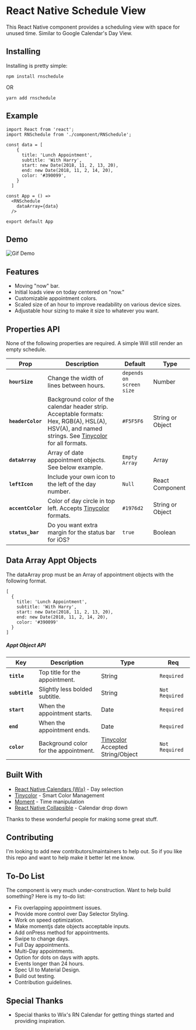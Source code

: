 # React Native Schedule View

This React Native component provides a scheduling view with space for unused time. Similar to Google Calendar's Day View.

## Installing

Installing is pretty simple:

```
npm install rnschedule
```

OR

```
yarn add rnschedule
```

## Example

```
import React from 'react';
import RNSchedule from './component/RNSchedule';

const data = [
    {
      title: 'Lunch Appointment',
      subtitle: 'With Harry',
      start: new Date(2018, 11, 2, 13, 20),
      end: new Date(2018, 11, 2, 14, 20),
      color: '#390099',
    }
  ]

const App = () =>
  <RNSchedule
    dataArray={data}
  />

export default App
```

## Demo

![Gif Demo](https://github.com/wmlutz/rnschedule/blob/screenshots/assets/demo1.gif)

## Features

* Moving "now" bar.
* Initial loads view on today centered on "now."
* Customizable appointment colors.
* Scaled size of an hour to improve readability on various device sizes.
* Adjustable hour sizing to make it size to whatever you want.

## Properties API

None of the following properties are required. A simple <RNSchedule /> Will still render an empty schedule.

| Prop | Description | Default | Type |
|---|---|---|---|
|**`hourSize`**|Change the width of lines between hours.|`depends on screen size`| Number |
|**`headerColor`**|Background color of the calendar header strip. Acceptable formats: Hex, RGB(A), HSL(A), HSV(A), and named strings. See [Tinycolor](https://github.com/bgrins/TinyColor) for all formats.|`#F5F5F6`| String or Object |
|**`dataArray`**|Array of date appointment objects. See below example.|`Empty Array`| Array |
|**`leftIcon`**|Include your own icon to the left of the day number.|`Null`| React Component |
|**`accentColor`**|Color of day circle in top left. Accepts [Tinycolor](https://github.com/bgrins/TinyColor) formats.|`#1976d2`| String or Object |
|**`status_bar`**|Do you want extra margin for the status bar for iOS?|`true`| Boolean |

## Data Array Appt Objects

The dataArray prop must be an Array of appointment objects with the following format.
```
[
  {
    title: 'Lunch Appointment',
    subtitle: 'With Harry',
    start: new Date(2018, 11, 2, 13, 20),
    end: new Date(2018, 11, 2, 14, 20),
    color: '#390099'
  }
]
```

##### Appt Object API

| Key | Description | Type | Req |
|---|---|---|---|
|**`title`**|Top title for the appointment.| String |`Required`|
|**`subtitle`**|Slightly less bolded subtitle.| String |`Not Required`|
|**`start`**|When the appointment starts.| Date |`Required`|
|**`end`**|When the appointment ends.| Date |`Required`|
|**`color`**|Background color for the appointment.| [Tinycolor](https://github.com/bgrins/TinyColor) Accepted String/Object |`Not Required`|

## Built With

* [React Native Calendars (Wix)](https://github.com/wix/react-native-calendars) - Day selection
* [Tinycolor](https://github.com/bgrins/TinyColor) - Smart Color Management
* [Moment](http://momentjs.com/) - Time manipulation
* [React Native Collapsible](https://github.com/oblador/react-native-collapsible) - Calendar drop down

Thanks to these wonderful people for making some great stuff.

## Contributing

I'm looking to add new contributors/maintainers to help out. So if you like this repo and want to help make it better let me know.

## To-Do List

The component is very much under-construction. Want to help build something? Here is my to-do list:

* Fix overlapping appointment issues.
* Provide more control over Day Selector Styling.
* Work on speed optimization.
* Make momentjs date objects acceptable inputs.
* Add onPress method for appointments.
* Swipe to change days.
* Full Day appointments.
* Multi-Day appointments.
* Option for dots on days with appts.
* Events longer than 24 hours.
* Spec UI to Material Design.
* Build out testing.
* Contribution guidelines.

## Special Thanks

* Special thanks to Wix's RN Calendar for getting things started and providing inspiration.

